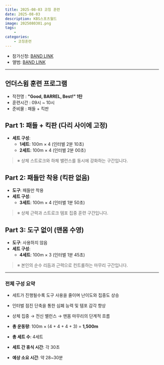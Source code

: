 ```yaml
---
title: 2025-08-03 코칭 훈련
date: 2025-08-03
description: KBS스포츠월드
image: 2025080301.png
tags:
    -
categories:
    - 코칭훈련
---
```


-   참가신청: [BAND LINK](https://band.us/band/93484357/schedule/4%2F93484357%2F803314047%2F19700101)
-   앨범: [BAND LINK](https://band.us/band/93484357/album/88104064)

---

## 언더스윔 훈련 프로그램

-   작전명 : **"Good, BARREL, Best!" 1탄**
-   훈련시간 : 09시 ~ 10시
-   준비물 : 패들 + 킥판

## Part 1: 패들 + 킥판 (다리 사이에 고정)

-   **세트 구성**:
    -   **1세트**: 100m × 4 (인터벌 2분 10초)
    -   **2세트**: 100m × 4 (인터벌 2분 00초)

> ※ 상체 스트로크와 하체 밸런스를 동시에 강화하는 구간입니다.

## Part 2: 패들만 착용 (킥판 없음)

-   **도구**: 패들만 착용
-   **세트 구성**:
    -   **3세트**: 100m × 4 (인터벌 1분 50초)

> ※ 상체 근력과 스트로크 템포 집중 훈련 구간입니다.

## Part 3: 도구 없이 (맨몸 수영)

-   **도구**: 사용하지 않음
-   **세트 구성**:
    -   **4세트**: 100m × 3 (인터벌 1분 45초)

> ※ 본인의 순수 리듬과 근력으로 컨트롤하는 마무리 구간입니다.

---

### **전체 구성 요약**

-   세트가 진행될수록 도구 사용을 줄이며 난이도와 집중도 상승
-   인터벌 점진 단축을 통한 심폐 능력 및 템포 감각 향상
-   상체 집중 → 전신 밸런스 → 맨몸 마무리의 단계적 흐름

-   **총 운동량**: 100m × (4 + 4 + 4 + 3) = **1,500m**
-   **총 세트 수**: 4세트
-   **세트 간 휴식 시간**: 각 30초
-   **예상 소요 시간**: 약 28~30분

